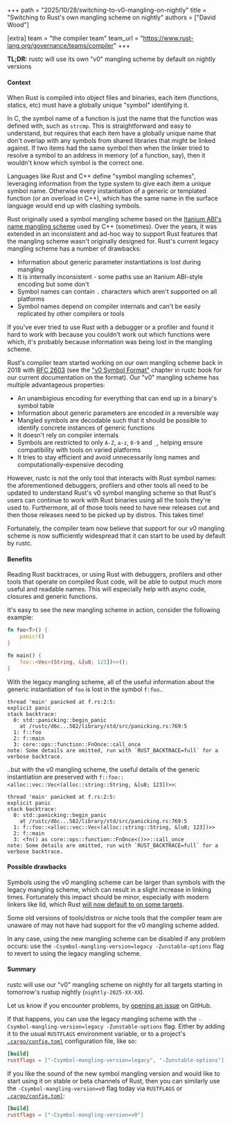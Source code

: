 +++
path = "2025/10/28/switching-to-v0-mangling-on-nightly"
title = "Switching to Rust's own mangling scheme on nightly"
authors = ["David Wood"]

[extra]
team = "the compiler team"
team_url = "https://www.rust-lang.org/governance/teams/compiler"
+++

**TL;DR:** rustc will use its own "v0" mangling scheme by default on nightly
versions

#### Context

When Rust is compiled into object files and binaries, each item (functions,
statics, etc) must have a globally unique  "symbol" identifying it.

In C, the symbol name of a function is just the name that the function was
defined with, such as `strcmp`. This is straightforward and easy to
understand, but requires that each item have a globally unique name
that don't overlap with any symbols from shared libraries that might be linked
against. If two items had the same symbol then when the linker tried to resolve
a symbol to an address in memory (of a function, say), then it wouldn't know
which symbol is the correct one.

Languages like Rust and C++ define "symbol mangling schemes", leveraging information
from the type system to give each item a unique symbol name. Otherwise every
instantiation of a generic or templated function (or an overload in C++), which has
the same name in the surface language would end up with clashing symbols.

Rust originally used a symbol mangling scheme based on the
[Itanium ABI's name mangling scheme][itanium-mangling] used by C++ (sometimes). Over
the years, it was extended in an inconsistent and ad-hoc way to support Rust
features that the mangling scheme wasn't originally designed for. Rust's current legacy
mangling scheme has a number of drawbacks:

- Information about generic parameter instantiations is lost during mangling
- It is internally inconsistent - some paths use an Itanium ABI-style encoding
  but some don't
- Symbol names can contain `.` characters which aren't supported on all platforms
- Symbol names depend on compiler internals and can't be easily replicated by
  other compilers or tools

If you've ever tried to use Rust with a debugger or a profiler and found it hard
to work with because you couldn't work out which functions were which, it's probably
because information was being lost in the mangling scheme.

Rust's compiler team started working on our own mangling scheme back in 2018
with [RFC 2603][rfcs#2603] (see the ["v0 Symbol Format"][v0-mangling] chapter in
rustc book for our current documentation on the format). Our "v0" mangling scheme has
multiple advantageous properties:

- An unambigious encoding for everything that can end up in a binary's symbol table
- Information about generic parameters are encoded in a reversible way
- Mangled symbols are decodable such that it should be possible to identify concrete
  instances of generic functions
- It doesn't rely on compiler internals
- Symbols are restricted to only `A-Z`, `a-z`, `0-9` and `_`, helping ensure
  compatibility with tools on varied platforms
- It tries to stay efficient and avoid unnecessarily long names and
  computationally-expensive decoding 

However, rustc is not the only tool that interacts with Rust symbol names: the
aforementioned debuggers, profilers and other tools all need to be updated to
understand Rust's v0 symbol mangling scheme so that Rust's users can continue
to work with Rust binaries using all the tools they're used to. Furthermore, all
of those tools need to have new releases cut and then those releases need to be
picked up by distros. This takes time!

Fortunately, the compiler team now believe that support for our v0 mangling
scheme is now sufficiently widespread that it can start to be used by default by
rustc.

#### Benefits

Reading Rust backtraces, or using Rust with debuggers, profilers and other
tools that operate on compiled Rust code, will be able to output much more
useful and readable names. This will especially help with async code,
closures and generic functions.

It's easy to see the new mangling scheme in action, consider the following
example:

```rust
fn foo<T>() {
    panic!()
}

fn main() {
    foo::<Vec<(String, &[u8; 123])>>();
}
```

With the legacy mangling scheme, all of the useful information about the generic
instantiation of `foo` is lost in the symbol `f:foo`..

```
thread 'main' panicked at f.rs:2:5:
explicit panic
stack backtrace:
  0: std::panicking::begin_panic
    at /rustc/d6c...582/library/std/src/panicking.rs:769:5
  1: f::foo
  2: f::main
  3: core::ops::function::FnOnce::call_once
note: Some details are omitted, run with `RUST_BACKTRACE=full` for a verbose backtrace.
```

..but with the v0 mangling scheme, the useful details of the generic instantiation
are preserved with  `f::foo::<alloc::vec::Vec<(alloc::string::String, &[u8; 123])>>`:

```
thread 'main' panicked at f.rs:2:5:
explicit panic
stack backtrace:
  0: std::panicking::begin_panic
    at /rustc/d6c...582/library/std/src/panicking.rs:769:5
  1: f::foo::<alloc::vec::Vec<(alloc::string::String, &[u8; 123])>>
  2: f::main
  3: <fn() as core::ops::function::FnOnce<()>>::call_once
note: Some details are omitted, run with `RUST_BACKTRACE=full` for a verbose backtrace.
```

#### Possible drawbacks

Symbols using the v0 mangling scheme can be larger than symbols with the
legacy mangling scheme, which can result in a slight increase in linking
times. Fortunately this impact should be minor, especially with modern
linkers like lld, which Rust [will now default to on some targets][switch-to-lld].

Some old versions of tools/distros or niche tools that the compiler team are
unaware of may not have had support for the v0 mangling scheme added.

In any case, using the new mangling scheme can be disabled if any problem
occurs: use the `-Csymbol-mangling-version=legacy -Zunstable-options` flag
to revert to using the legacy mangling scheme.

#### Summary

rustc will use our "v0" mangling scheme on nightly for all targets
starting in tomorrow's rustup nightly (`nightly-2025-XX-XX`).

Let us know if you encounter problems, by [opening an
issue](https://github.com/rust-lang/rust/issues/new/choose) on GitHub.

If that happens, you can use the legacy mangling scheme with
the `-Csymbol-mangling-version=legacy -Zunstable-options` flag. Either by
adding it to the usual `RUSTFLAGS` environment variable, or to a
project's [`.cargo/config.toml`] configuration file, like so:

```toml
[build]
rustflags = ["-Csymbol-mangling-version=legacy", "-Zunstable-options"]
```

If you like the sound of the new symbol mangling version and would
like to start using it on stable or beta channels of Rust, then you can
similarly use the `-Csymbol-mangling-version=v0` flag today via
`RUSTFLAGS` or [`.cargo/config.toml`]:

```toml
[build]
rustflags = ["-Csymbol-mangling-version=v0"]
```

[`.cargo/config.toml`]: (https://doc.rust-lang.org/cargo/reference/config.html)
[rfcs#2603]: https://rust-lang.github.io/rfcs/2603-rust-symbol-name-mangling-v0.html
[itanium-mangling]: https://refspecs.linuxbase.org/cxxabi-1.86.html#mangling
[v0-mangling]: https://doc.rust-lang.org/nightly/rustc/symbol-mangling/v0.html
[switch-to-lld]: https://blog.rust-lang.org/2025/09/01/rust-lld-on-1.90.0-stable/
